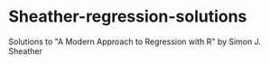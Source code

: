 # Sheather-regression-solutions
Solutions to "A Modern Approach to Regression with R" by Simon J. Sheather 
